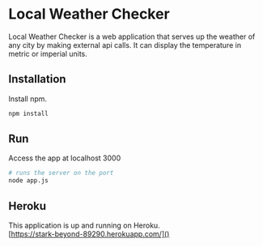 # Local Weather Checker

Local Weather Checker is a web application that serves up the weather of any city by making external api calls. It can display the temperature in metric or imperial units.

## Installation

Install npm.

```bash
npm install
```

## Run
Access the app at localhost 3000
```bash
# runs the server on the port
node app.js
```

## Heroku
This application is up and running on Heroku.  
[https://stark-beyond-89290.herokuapp.com/]()
